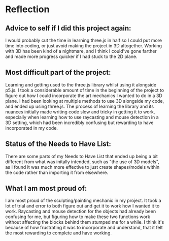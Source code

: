 # Reflection

## Advice to self if I did this project again:
I would probably cut the time in learning three.js in half so I could put more time into coding, or just avoid making the project in 3D altogether. Working with 3D has been kind of a nightmare, and I think I could've gone farther and made more progress quicker if I had stuck to the 2D plane.

## Most difficult part of the project:

Learning and getting used to the three.js library whilst using it alongside p5.js. I took a considerable amount of time in the beginning of the project to figure out how I could incorporate the art mechanics I wanted to do in a 3D plane. I had been looking at multiple methods to use 3D alongside my code, and ended up using three.js. The process of learning the library and its nuances initially made writing code slow and tricky in getting it to work, especially when learning how to use raycasting and mouse detection in a 3D setting, which had been incredibly confusing but rewarding to have incorporated in my code.

## Status of the Needs to Have List:
There are some parts of my Needs to Have List that ended up being a bit different from what was initally intended, such as "the use of 3D models", as I found it was much more effective to just create shapes/models within the code rather than importing it from elsewhere.

## What I am most proud of:
I am most proud of the sculpting/painting mechanic in my project. It took a lot of trial and error to both figure out and get it to work how I wanted it to work. Raycasting and mouse detection for the objects had already been confusing for me, but figuring how to make these two functions work without affecting the blocks behind them stumped me for a while. I think it's because of how frustrating it was to incorporate and understand, that it felt the most rewarding to complete and have working.